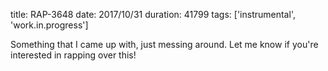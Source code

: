 title: RAP-3648
date: 2017/10/31
duration: 41799
tags: ['instrumental', 'work.in.progress']

Something that I came up with, just messing around. Let me know if you're interested in rapping over this!

